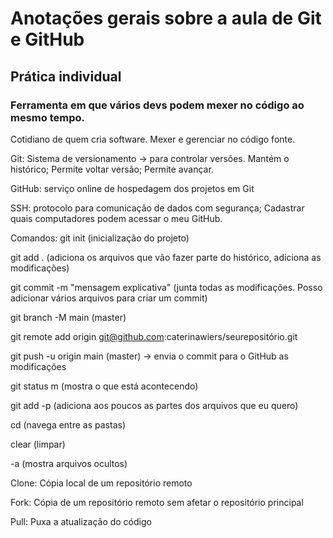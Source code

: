 # Anotações gerais sobre a aula de Git e GitHub 
## Prática individual
### Ferramenta em que vários devs podem mexer no código ao mesmo tempo.
Cotidiano de quem cria software.
Mexer e gerenciar no código fonte.


Git: Sistema de versionamento -> para controlar versões. 
Mantém o histórico;
Permite voltar versão;
Permite avançar.

GitHub: serviço online de hospedagem dos projetos em Git

SSH: protocolo para comunicação de dados com segurança;
Cadastrar quais computadores podem acessar o meu GitHub.

Comandos:
git init  (inicialização do projeto) 

git add .   (adiciona os arquivos que vão fazer parte do histórico, adiciona as modificações)

git commit -m "mensagem explicativa"   (junta todas as modificações. Posso adicionar vários arquivos para criar um commit)

git branch -M main     (master)

git remote add origin git@github.com:caterinawiers/seurepositório.git

git push -u origin main     (master) -> envia o commit para o GitHub as modificações

git status m  (mostra o que está acontecendo)

git add -p  (adiciona aos poucos as partes dos arquivos que eu quero)

cd   (navega entre as pastas)

clear  (limpar)


-a  (mostra arquivos ocultos)

Clone: 
Cópia local de um repositório remoto

Fork: 
Cópia de um repositório remoto sem afetar o repositório principal

Pull: 
Puxa a atualização do código 
